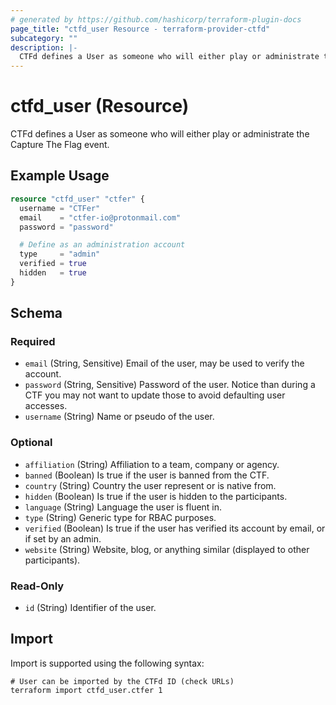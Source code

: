 ```yaml
---
# generated by https://github.com/hashicorp/terraform-plugin-docs
page_title: "ctfd_user Resource - terraform-provider-ctfd"
subcategory: ""
description: |-
  CTFd defines a User as someone who will either play or administrate the Capture The Flag event.
---
```


# ctfd_user (Resource)

CTFd defines a User as someone who will either play or administrate the Capture The Flag event.

## Example Usage

```terraform
resource "ctfd_user" "ctfer" {
  username = "CTFer"
  email    = "ctfer-io@protonmail.com"
  password = "password"

  # Define as an administration account
  type     = "admin"
  verified = true
  hidden   = true
}
```

<!-- schema generated by tfplugindocs -->
## Schema

### Required

- `email` (String, Sensitive) Email of the user, may be used to verify the account.
- `password` (String, Sensitive) Password of the user. Notice than during a CTF you may not want to update those to avoid defaulting user accesses.
- `username` (String) Name or pseudo of the user.

### Optional

- `affiliation` (String) Affiliation to a team, company or agency.
- `banned` (Boolean) Is true if the user is banned from the CTF.
- `country` (String) Country the user represent or is native from.
- `hidden` (Boolean) Is true if the user is hidden to the participants.
- `language` (String) Language the user is fluent in.
- `type` (String) Generic type for RBAC purposes.
- `verified` (Boolean) Is true if the user has verified its account by email, or if set by an admin.
- `website` (String) Website, blog, or anything similar (displayed to other participants).

### Read-Only

- `id` (String) Identifier of the user.

## Import

Import is supported using the following syntax:

```shell
# User can be imported by the CTFd ID (check URLs)
terraform import ctfd_user.ctfer 1
```
